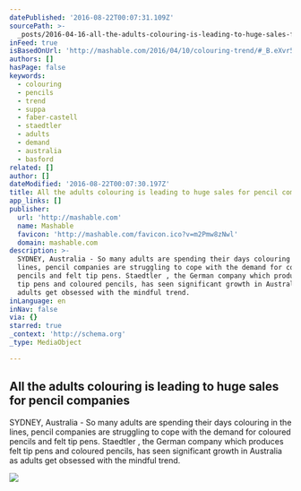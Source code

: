 ```yaml
---
datePublished: '2016-08-22T00:07:31.109Z'
sourcePath: >-
  _posts/2016-04-16-all-the-adults-colouring-is-leading-to-huge-sales-for-pencil.md
inFeed: true
isBasedOnUrl: 'http://mashable.com/2016/04/10/colouring-trend/#_B.eXvr5Fgq5'
authors: []
hasPage: false
keywords:
  - colouring
  - pencils
  - trend
  - suppa
  - faber-castell
  - staedtler
  - adults
  - demand
  - australia
  - basford
related: []
author: []
dateModified: '2016-08-22T00:07:30.197Z'
title: All the adults colouring is leading to huge sales for pencil companies
app_links: []
publisher:
  url: 'http://mashable.com'
  name: Mashable
  favicon: 'http://mashable.com/favicon.ico?v=m2Pmw8zNwl'
  domain: mashable.com
description: >-
  SYDNEY, Australia - So many adults are spending their days colouring in the
  lines, pencil companies are struggling to cope with the demand for coloured
  pencils and felt tip pens. Staedtler , the German company which produces felt
  tip pens and coloured pencils, has seen significant growth in Australia as
  adults get obsessed with the mindful trend.
inLanguage: en
inNav: false
via: {}
starred: true
_context: 'http://schema.org'
_type: MediaObject

---
```

<article style=""><h1>All the adults colouring is leading to huge sales for pencil companies</h1><p>SYDNEY, Australia - So many adults are spending their days colouring in the lines, pencil companies are struggling to cope with the demand for coloured pencils and felt tip pens. Staedtler , the German company which produces felt tip pens and coloured pencils, has seen significant growth in Australia as adults get obsessed with the mindful trend.</p><img src="http://rack.3.mshcdn.com/media/ZgkyMDE2LzA0LzExLzQ4LzBjNmE2NTZjYzQwLjRmOWNhLmpwZwpwCXRodW1iCTEyMDB4NjMwCmUJanBn/09a7191e/180/0c6a656cc4044ac691546a71e9672f0f.jpg" /></article>